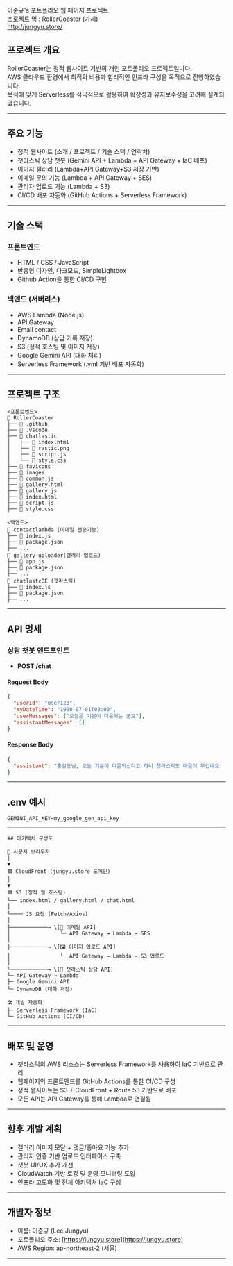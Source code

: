이준규's 포트폴리오 웹 페이지 프로젝트 <Br>
프로젝트 명 : RollerCoaster (가제) <br>
http://jungyu.store/

## 프로젝트 개요

RollerCoaster는 정적 웹사이트 기반의 개인 포트폴리오 프로젝트입니다.<br>
AWS 클라우드 환경에서 최적의 비용과 합리적인 인프라 구성을 목적으로 진행하였습니다.<br>
목적에 맞게 Serverless를 적극적으로 활용하여 확장성과 유지보수성을 고려해 설계되었습니다.

---

## 주요 기능

* 정적 웹사이트 (소개 / 프로젝트 / 기술 스택 / 연락처)
* 챗라스틱 상담 챗봇 (Gemini API + Lambda + API Gateway + IaC 배포)
* 이미지 갤러리 (Lambda+API Gateway+S3 저장 기반)
* 이메일 문의 기능 (Lambda + API Gateway + SES)
* 관리자 업로드 기능 (Lambda + S3)
* CI/CD 배포 자동화 (GitHub Actions + Serverless Framework)

---

## 기술 스택

### 프론트엔드

* HTML / CSS / JavaScript
* 반응형 디자인, 다크모드, SimpleLightbox
* Github Action을 통한 CI/CD 구현

### 백엔드 (서버리스)

* AWS Lambda (Node.js)
* API Gateway
* Email contact
* DynamoDB (상담 기록 저장)
* S3 (정적 호스팅 및 이미지 저장)
* Google Gemini API (대화 처리)
* Serverless Framework (.yml 기반 배포 자동화)

---

## 프로젝트 구조
```
<프론트엔드>
📁 RollerCoaster
├── 📁 .github
├── 📁 .vscode
├── 📁 chatlastic
│   ├── 📄 index.html
│   ├── 📄 rastic.png
│   ├── 📄 script.js
│   └── 📄 style.css
├── 📁 favicons
├── 📁 images
├── 📄 common.js
├── 📄 gallery.html
├── 📄 gallery.js
├── 📄 index.html
├── 📄 script.js
├── 📄 style.css

<백엔드>
📁 contactlambda (이메일 전송기능)
├── 📄 index.js
├── 📄 package.json
├── ...
📁 gallery-uploader(갤러리 업로드)
├── 📄 app.js
├── 📄 package.json
├── ...
📁 chatlastcBE (챗라스틱)
├── 📄 index.js
├── 📄 package.json
├── ...
```
---

## API 명세

### 상담 챗봇 엔드포인트

* **POST /chat**

#### Request Body

```json
{
  "userId": "user123",
  "myDateTime": "1990-07-01T08:00",
  "userMessages": ["오늘은 기분이 다운되는 군요"],
  "assistantMessages": []
}
```

#### Response Body

```json
{
  "assistant": "홍길동님, 오늘 기분이 다운되신다고 하니 챗라스틱도 마음이 무겁네요. 마음이 답답하고 힘드실 텐데, 혼자 앓지 마시고 저에게 편하게 털어놓으세요. 무슨 일이 있었는지, 어떤 점이 힘든지 이야기해 주시면 제가 홍길동님의 이야기를 경청하고 함께 해결책을 찾아보도록 할게요."
}
```

---

## .env 예시

```
GEMINI_API_KEY=my_google_gen_api_key
```

---
```
## 아키텍처 구성도

📱 사용자 브라우저
│
▼
🟦 CloudFront (jungyu.store 도메인)
│
▼
🟦 S3 (정적 웹 호스팅)
└── index.html / gallery.html / chat.html
│
└──── JS 요청 (Fetch/Axios)
│
├────────────→ \[📧 이메일 API]
│                └─ API Gateway → Lambda → SES
│
├────────────→ \[🖼 이미지 업로드 API]
│                └─ API Gateway → Lambda → S3 업로드
│
└────────────→ \[💬 챗라스틱 상담 API]
└─ API Gateway → Lambda
├─ Google Gemini API
└─ DynamoDB (대화 저장)

🛠 개발 자동화
├─ Serverless Framework (IaC)
└─ GitHub Actions (CI/CD)
```
---

## 배포 및 운영

* 챗라스틱의 AWS 리소스는 Serverless Framework를 사용하여 IaC 기반으로 관리
* 웹페이지의 프론트엔드를 GitHub Actions를 통한 CI/CD 구성
* 정적 웹사이트는 S3 + CloudFront + Route 53 기반으로 배포
* 모든 API는 API Gateway를 통해 Lambda로 연결됨

---

## 향후 개발 계획

* 갤러리 이미지 모달 + 댓글/좋아요 기능 추가
* 관리자 인증 기반 업로드 인터페이스 구축
* 챗봇 UI/UX 추가 개선
* CloudWatch 기반 로깅 및 운영 모니터링 도입
* 인프라 고도화 및 전체 아키텍처 IaC 구성

---

## 개발자 정보

* 이름: 이준규 (Lee Jungyu)
* 포트폴리오 주소: [https://jungyu.store](https://jungyu.store)
* AWS Region: ap-northeast-2 (서울)

---
